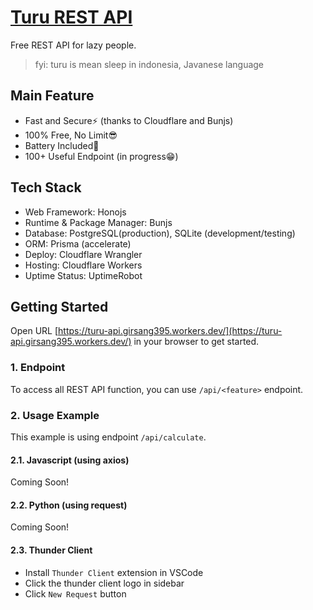 # [Turu REST API](https://stats.uptimerobot.com/6tNlOje1Uv)

Free REST API for lazy people. 

> fyi: turu is mean sleep in indonesia, Javanese language

## Main Feature
- Fast and Secure⚡ (thanks to Cloudflare and Bunjs)
- 100% Free, No Limit😎
- Battery Included🔋
- 100+ Useful Endpoint (in progress😁)

## Tech Stack
- Web Framework: Honojs
- Runtime & Package Manager: Bunjs
- Database: PostgreSQL(production), SQLite (development/testing)
- ORM: Prisma (accelerate)
- Deploy: Cloudflare Wrangler
- Hosting: Cloudflare Workers
- Uptime Status: UptimeRobot

## Getting Started

Open URL [https://turu-api.girsang395.workers.dev/](https://turu-api.girsang395.workers.dev/) in your browser to get started.

### 1. Endpoint
To access all REST API function, you can use ```/api/<feature>``` endpoint.

### 2. Usage Example

This example is using endpoint ```/api/calculate```.

#### 2.1. Javascript (using axios)

Coming Soon!

#### 2.2. Python (using request)

Coming Soon!

#### 2.3. Thunder Client

- Install ```Thunder Client``` extension in VSCode
- Click the thunder client logo in sidebar
- Click ```New Request``` button